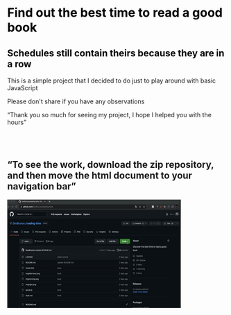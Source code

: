 <h1 style="color: rgb(0, 0, 0);">Find out the best time to read a good book</h1>
<h2 style="color: rgb(0, 0, 0);">Schedules still contain theirs because they are in a row</h2>

<p>This is a simple project that I decided to do just to play around with basic JavaScript</p>
<p>Please don't share if you have any observations</p>
<p><q>Thank you so much for seeing my project, I hope I helped you with the hours</q></p>
<br>
<br>
<h2><q>To see the work, download the zip repository, and then move the html document to your navigation bar</q></h2>
<img src="https://raw.githubusercontent.com/DevBrunoo/nav_rose/main/movierepository.gif" alt="">
